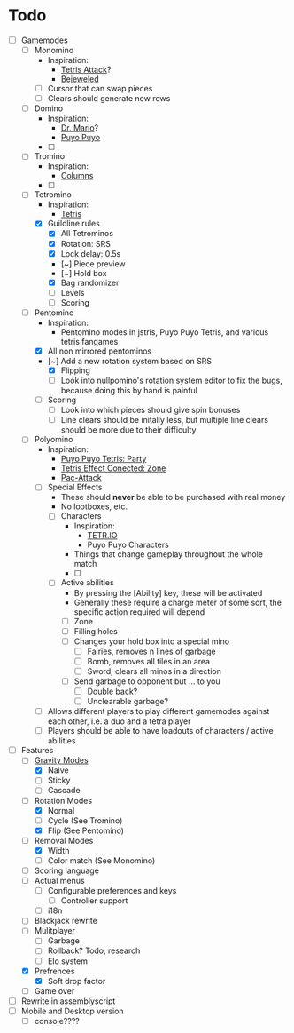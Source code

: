 # Todo
- [ ] Gamemodes
	- [ ] Monomino
		- Inspiration:
			- [Tetris Attack](https://tetris.wiki/Tetris_Attack)?
			- [Bejeweled]()
		- [ ] Cursor that can swap pieces
		- [ ] Clears should generate new rows 
	- [ ] Domino
		- Inspiration:
			- [Dr. Mario](https://tetris.wiki/Dr._Mario)?
			- [Puyo Puyo]()
		- [ ] 
	- [ ] Tromino
		- Inspiration:
			- [Columns](https://tetris.wiki/Columns)
		- [ ] 
	- [ ] Tetromino
		- Inspiration:
			- [Tetris](https://tetris.wiki/Tetris_Guideline)
		- [x] Guildline rules
			- [x] All Tetrominos
			- [x] Rotation: SRS
			- [x] Lock delay: 0.5s
			- [~] Piece preview
			- [~] Hold box
			- [x] Bag randomizer
			- [ ] Levels
			- [ ] Scoring
	- [ ] Pentomino
		- Inspiration:
			- Pentomino modes in jstris, Puyo Puyo Tetris, and various tetris fangames
		- [x] All non mirrored pentominos
		- [~] Add a new rotation system based on SRS
			- [x] Flipping
			- [ ] Look into nullpomino's rotation system editor to fix the bugs, because doing this by hand is painful
		- [ ] Scoring
			- [ ] Look into which pieces should give spin bonuses
			- [ ] Line clears should be initally less, but multiple line clears should be more due to their difficulty
	- [ ] Polyomino
		- Inspiration:
			- [Puyo Puyo Tetris: Party](https://tetris.wiki/Puyo_Puyo_Tetris#Party)
			- [Tetris Effect Conected: Zone](https://tetris.wiki/Tetris_Effect#Zone_mechanic)
			- [Pac-Attack](https://en.wikipedia.org/wiki/Pac-Attack)
		- [ ] Special Effects
			- These should **never** be able to be purchased with real money 
			- No lootboxes, etc.
			- [ ] Characters
				- Inspiration:
					- [TETR.IO](https://characters.osk.sh/) 
					- Puyo Puyo Characters
				- Things that change gameplay throughout the whole match
				- [ ] 
			- [ ] Active abilities
				- By pressing the [Ability] key, these will be activated
				- Generally these require a charge meter of some sort, the specific action required will depend 
				- [ ] Zone
				- [ ] Filling holes
				- [ ] Changes your hold box into a special mino
					- [ ] Fairies, removes n lines of garbage 
					- [ ] Bomb, removes all tiles in an area
					- [ ] Sword, clears all minos in a direction
				- [ ] Send garbage to opponent but ... to you
					- [ ] Double back?
					- [ ] Unclearable garbage?
		- [ ] Allows different players to play different gamemodes against each other, i.e. a duo and a tetra player
		- [ ] Players should be able to have loadouts of characters / active abilities
- [ ] Features
	- [ ] [Gravity Modes](https://tetris.wiki/Line_clear#Line_clear_gravity)
		- [x] Naive
		- [ ] Sticky
		- [ ] Cascade
	- [ ] Rotation Modes
		- [x] Normal
		- [ ] Cycle (See Tromino)
		- [x] Flip (See Pentomino)
	- [ ] Removal Modes
		- [x] Width
		- [ ] Color match (See Monomino)
	- [ ] Scoring language
	- [ ] Actual menus 
		- [ ] Configurable preferences and keys
			- [ ] Controller support
		- [ ] i18n
	- [ ] Blackjack rewrite
	- [ ] Mulitplayer
		- [ ] Garbage
		- [ ] Rollback? Todo, research
		- [ ] Elo system
	- [x] Prefrences
		- [x] Soft drop factor
	- [ ] Game over
- [ ] Rewrite in assemblyscript
- [ ] Mobile and Desktop version
	- [ ] console????